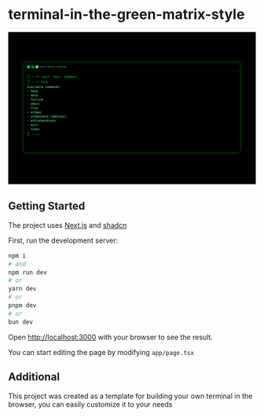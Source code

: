 # terminal-in-the-green-matrix-style
![preview](preview.png)

## Getting Started

The project uses [Next.js](https://nextjs.org/) and [shadcn](https://ui.shadcn.com/docs/installation)

First, run the development server:

```bash
npm i
# and
npm run dev
# or
yarn dev
# or
pnpm dev
# or
bun dev
```



Open [http://localhost:3000](http://localhost:3000) with your browser to see the result.

You can start editing the page by modifying `app/page.tsx`

## Additional

This project was created as a template for building your own terminal in the browser, you can easily customize it to your needs
